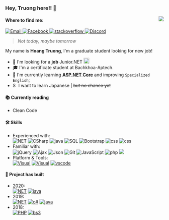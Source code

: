 ### Hey, Truong here!! 👋

<img align="right" src="https://github.com/xtenzQ/xtenzQ/blob/master/readme.png" />
<!--Find me-->
 <h4>Where to find me:</h4>
<p>
  <a target="_blank" href="mailto:hqtruong27@gmail.com" target="_blank">
    <img alt="Email" src="https://img.shields.io/badge/Email-EA4748.svg?&style=flat-square&logo=Microsoft-Outlook&logoColor=white" />
  </a>
  <a target="_blank" href="https://www.facebook.com/hqtruong27/" target="_blank">
    <img alt="Facebook" src="https://img.shields.io/badge/Facebook-4267b2.svg?&style=flat-square&logo=facebook&logoColor=white" />
  </a> 
  <a target="_blank" href="https://stackoverflow.com/users/10209464/truong-hoang" target="_blank">
    <img alt="stackoverflow" src="https://img.shields.io/badge/Stack overflow-f48024.svg?&style=flat-square&logo=stackoverflow&logoColor=white" />
  </a> 
  <a target="_blank" href="https://skype.com" target="_blank">
    <img alt="Discord" src="https://img.shields.io/badge/hqtruong27-46a2f1.svg?&style=flat-square&logo=Skype&logoColor=white" />
  </a>
</p>

> *Not today, maybe tomorrow*

My name is **Hoang Truong**, I'm a graduate student looking for new job!
- 🔭 I'm looking for a **job** Junior.NET <img title="Vietnam" alt="Vietnam" src="https://www.flaticon.com/svg/static/icons/svg/555/555515.svg" width="18"/>
- 🎓 I'm a certificate student at Bachkhoa-Aptech.
- 🌱 I'm currently learning **[ASP.NET Core](https://docs.microsoft.com/en-us/aspnet/core/?view=aspnetcore-3.1)** and improving `Specialized English`;
- <img title="South Korea" alt="South Korea" src="https://www.flaticon.com/svg/static/icons/svg/197/197604.svg" width="14"/> I want to learn Japanese | ~~but no chance yet~~

<h4>📚 Currently reading</h4>
<ul>
  <li>Clean Code <a target="_blank" href="https://www.amazon.com/Clean-Code-Handbook-Software-Craftsmanship/dp/0132350882"><img src="https://image.flaticon.com/icons/svg/25/25284.svg" width="14" /></a></li>
</ul>
<h4>🛠 Skills</h4>
<ul>
<li>Experienced with:<br>
  <!-- primary -->
  <img alt="NET" src="https://img.shields.io/badge/-.NET-67217A?style=flat-square&logo=%2ENET&logoColor=white" />
  <img alt="CSharp" src="https://img.shields.io/badge/-C%23-953DAC?style=flat-square&logo=c-sharp&logoColor=white" />
  <img alt="java" src="https://img.shields.io/badge/-Java-E34A86?style=flat-square&logo=java&logoColor=white" />
  <img alt="SQL" src="https://img.shields.io/badge/-SQL Server-AD353B?style=flat-square&logo=sql-server&logoColor=white" />
  <img alt="Bootstrap" src="https://img.shields.io/badge/-Bootstrap-7952b3?style=flat-square&logo=bootstrap&logoColor=white" />
  <img alt="css" src="https://img.shields.io/badge/-CSS-1572B6?style=flat-square&logo=css3&logoColor=white" />
  <img alt="css" src="https://img.shields.io/badge/-HTML5-E34F26?style=flat-square&logo=html5&logoColor=white" />
  <!-- other -->
  
  <!-- web -->
</li>
<li>Familiar with:<br>
  <img alt="jQuery" src="https://img.shields.io/badge/-jQuery-0769ad?style=flat-square&logo=jquery&logoColor=white" />
  <img alt="Ajax" src="https://img.shields.io/badge/-Ajax-0769ad?style=flat-square&logo=ajax&logoColor=white" />
  <img alt="Json" src="https://img.shields.io/badge/-Json-555555?style=flat-square&logo=json&logoColor=white" />
  <img alt="Git" src="https://img.shields.io/badge/-Git-e67e22?style=flat-square&logo=git&logoColor=white" />
  <img alt="JavaScript" src="https://img.shields.io/badge/-JavaScript-e67e22?style=flat-square&logo=javascript&logoColor=white" />
  <img alt="php" src="https://img.shields.io/badge/-PHP-777BB4?style=flat-square&logo=php&logoColor=white" />
  <a href="https://www.mysql.com/" rel=""><img src="https://img.shields.io/badge/​-MySQL-FF9900?style=flat-square&logo=mysql&logoColor=white"></a>
<!-- Platform&Tools -->
<li>Platform & Tools:<br>
  <a href="https://www.microsoft.com/windows/get-windows-10" rel=""><img alt="Visual" src="https://img.shields.io/badge/Windows-10-0067b8?style=flat-square&logo=windows&logoColor=white" /></a>
  <a href="https://visualstudio.microsoft.com/fr/" rel=""><img alt="Visual" src="https://img.shields.io/badge/​-Visual Studio-5c2d91?style=flat-square&logo=visual-studio&logoColor=white" /></a> 
 <a href="https://code.visualstudio.com/" rel=""><img alt="vscode" src="https://img.shields.io/badge/​-Visual Studio Code-0066B8?style=flat-square&logo=visual-studio&logoColor=white" /></a> 
</li>
</ul>
<!--Project build-->
 <h4>🔧 Project has built</h4>
<ul>
  <li>2020:<br>
   <a href="https://github.com/Hqtruong27/MobileShop"><img alt="NET" src="https://img.shields.io/badge/​-MobileShop-67217A?style=flat-square&logo=%2ENET&logoColor=white" /></a>
   <a href="https://github.com/Hqtruong27/Sufee-store"><img alt="java" src="https://img.shields.io/badge/-Sufee Store-E34A86?style=flat-square&logo=java&logoColor=white" /></a>
 </li>
 <li>2019:<br>
   <a href="https://github.com/Hqtruong27/"><img alt="NET" src="https://img.shields.io/badge/​-FashionShop (private)-67217A?style=flat-square&logo=%2ENET&logoColor=white" /></a>
  <a href="https://github.com/Hqtruong27/Employee-Manager-App"><img alt="c#" src="https://img.shields.io/badge/-Employee Manager (App)-953DAC?style=flat-square&logo=c-sharp&logoColor=white" /></a>
   <a href="https://github.com/Hqtruong27/MB-Shop-App"><img alt="java" src="https://img.shields.io/badge/-MB Shop (App)-E34A86?style=flat-square&logo=java&logoColor=white" /></a>
 </li>
 <li>2018:<br>
   <a href="https://github.com/Hqtruong27/"><img alt="PHP" src="https://img.shields.io/badge/-Clothes (private)-777BB4?style=flat-square&logo=php&logoColor=white" /></a>
   <a href="https://github.com/Hqtruong27/"><img alt="bs3" src="https://img.shields.io/badge/-Build Web (private)-7952b3?style=flat-square&logo=bootstrap&logoColor=white" /></a>
 </li>
</ul>
<!--
**hqtruong27/hqtruong27** is a ✨ _special_ ✨ repository because its `README.md` (this file) appears on your GitHub profile.

Here are some ideas to get you started:

-  I’m currently working on ...
- 🌱 I’m currently learning ...
- 👯 I’m looking to collaborate on ...
- 🤔 I’m looking for help with ...
- 💬 Ask me about ...
- 📫 How to reach me: ...
- 😄 Pronouns: ...
- ⚡ Fun fact: ...
-->
